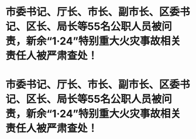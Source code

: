 # 市委书记、厅长、市长、副市长、区委书记、区长、局长等55名公职人员被问责，新余“1·24”特别重大火灾事故相关责任人被严肃查处！

# 市委书记、厅长、市长、副市长、区委书记、区长、局长等55名公职人员被问责，新余“1·24”特别重大火灾事故相关责任人被严肃查处！


